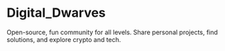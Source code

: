 # Digital_Dwarves
 Open-source, fun community for all levels. Share personal projects, find solutions, and explore crypto and tech.
